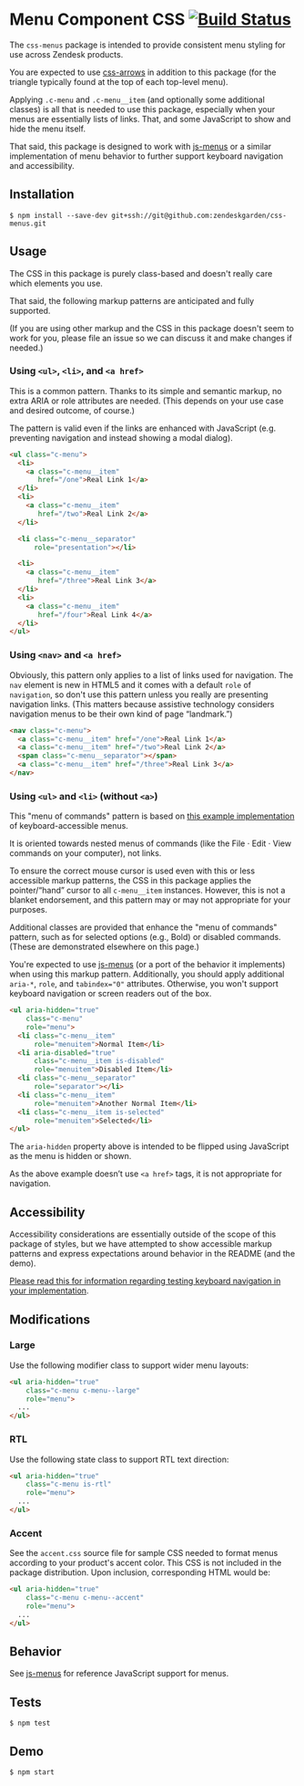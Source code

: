 # Menu Component CSS [![Build Status](https://travis-ci.com/zendeskgarden/css-menus.svg?token=dDt9s6smCMgz269xNbpz)](https://travis-ci.com/zendeskgarden/css-menus)

The `css-menus` package is intended to provide consistent menu styling for use across Zendesk products.

You are expected to use [css-arrows][] in addition to this package (for the triangle typically found at the top of each top-level menu).

Applying `.c-menu` and `.c-menu__item` (and optionally some additional classes) is all that is needed to use this package, especially when your menus are essentially lists of links. That, and some JavaScript to show and hide the menu itself.

That said, this package is designed to work with [js-menus][] or a similar implementation of menu behavior to further support keyboard navigation and accessibility.



## Installation

    $ npm install --save-dev git+ssh://git@github.com:zendeskgarden/css-menus.git


## Usage

The CSS in this package is purely class-based and doesn't really care which elements you use.

That said, the following markup patterns are anticipated and fully supported.

(If you are using other markup and the CSS in this package doesn't seem to work for you, please file an issue so we can discuss it and make changes if needed.)


### Using `<ul>`, `<li>`, and `<a href>`

This is a common pattern. Thanks to its simple and semantic markup, no extra ARIA or role attributes are needed. (This depends on your use case and desired outcome, of course.)

The pattern is valid even if the links are enhanced with JavaScript (e.g. preventing navigation and instead showing a modal dialog).

```html
<ul class="c-menu">
  <li>
    <a class="c-menu__item"
       href="/one">Real Link 1</a>
  </li>
  <li>
    <a class="c-menu__item"
       href="/two">Real Link 2</a>
  </li>

  <li class="c-menu__separator"
      role="presentation"></li>

  <li>
    <a class="c-menu__item"
       href="/three">Real Link 3</a>
  </li>
  <li>
    <a class="c-menu__item"
       href="/four">Real Link 4</a>
  </li>
</ul>

```


### Using `<nav>` and `<a href>`

Obviously, this pattern only applies to a list of links used for navigation. The `nav` element is new in HTML5 and it comes with a default `role` of `navigation`, so don't use this pattern unless you really are presenting navigation links. (This matters because assistive technology considers navigation menus to be their own kind of page “landmark.”)

```html
<nav class="c-menu">
  <a class="c-menu__item" href="/one">Real Link 1</a>
  <a class="c-menu__item" href="/two">Real Link 2</a>
  <span class="c-menu__separator"></span>
  <a class="c-menu__item" href="/three">Real Link 3</a>
</nav>
```


### Using `<ul>` and `<li>` (without `<a>`)

This "menu of commands" pattern is based on [this example implementation][example-kbd-menus] of keyboard-accessible menus.

It is oriented towards nested menus of commands (like the File · Edit · View commands on your computer), not links.

To ensure the correct mouse cursor is used even with this or less accessible markup patterns, the CSS in this package applies the pointer/“hand” cursor to all `c-menu__item` instances. However, this is not a blanket endorsement, and this pattern may or may not appropriate for your purposes.

Additional classes are provided that enhance the "menu of commands" pattern, such as for selected options (e.g., Bold) or disabled commands. (These are demonstrated elsewhere on this page.)

You're expected to use [js-menus][js-menus] (or a port of the behavior it implements) when using this markup pattern. Additionally, you should apply additional `aria-*`, `role`, and `tabindex="0"` attributes. Otherwise, you won't support keyboard navigation or screen readers out of the box.

[example-kbd-menus]: http://oaa-accessibility.org/examplep/menubar1/
[css-arrows]: http://zendeskgarden.github.io/css-arrows/
[js-menus]: http://zendeskgarden.github.io/js-menus/

```html
<ul aria-hidden="true"
    class="c-menu"
    role="menu">
  <li class="c-menu__item"
      role="menuitem">Normal Item</li>
  <li aria-disabled="true"
      class="c-menu__item is-disabled"
      role="menuitem">Disabled Item</li>
  <li class="c-menu__separator"
      role="separator"></li>
  <li class="c-menu__item"
      role="menuitem">Another Normal Item</li>
  <li class="c-menu__item is-selected"
      role="menuitem">Selected</li>
</ul>
```

The `aria-hidden` property above is intended to be flipped using JavaScript as the menu is hidden or shown.

As the above example doesn’t use `<a href>` tags, it is not appropriate for navigation.


## Accessibility

Accessibility considerations are essentially outside of the scope of this package of styles, but we have attempted to show accessible markup patterns and express expectations around behavior in the README (and the demo).

[Please read this for information regarding testing keyboard navigation in your implementation][fka].

[fka]: https://zendesk.atlassian.net/wiki/display/Prod/Validating+that+a+UI+Works+with+the+Keyboard+on+OS+X "Validating that a UI works with the keyboard on OS X"


## Modifications

### Large

Use the following modifier class to support wider menu layouts:

```html
<ul aria-hidden="true"
    class="c-menu c-menu--large"
    role="menu">
  ...
</ul>
```

### RTL

Use the following state class to support RTL text direction:

```html
<ul aria-hidden="true"
    class="c-menu is-rtl"
    role="menu">
  ...
</ul>
```

### Accent

See the `accent.css` source file for sample CSS needed to format menus
according to your product's accent color. This CSS is not included in
the package distribution. Upon inclusion, corresponding HTML would be:

```html
<ul aria-hidden="true"
    class="c-menu c-menu--accent"
    role="menu">
  ...
</ul>
```

## Behavior

See [js-menus](https://github.com/zendeskgarden/js-menus) for reference
JavaScript support for menus.

## Tests

    $ npm test

## Demo

    $ npm start
